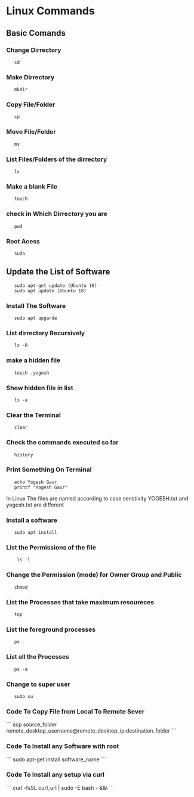 # Linux Commands 

## Basic Comands

### Change Dirrectory

```
   cd 
```
### Make Dirrectory

```
   mkdir
```
### Copy File/Folder

```
   cp
```
### Move File/Folder

```
   mv
```
### List Files/Folders of the dirrectory

```
   ls
```
### Make a blank File

```
   touch 
```
### check in Which Dirrectory you are

```
   pwd
```
### Root Acess

```
   sudo
```
## Update the List of Software

```
   sudo apt-get update (Ubuntu 16)
   sudo apt update (Ubuntu 18)
```
### Install The Software

```
   sudo apt upgarde
```

### List dirrectory Recursively

``` 
   ls -R
```

### make a hidden file

```
   touch .yogesh
```
### Show hidden file in list

```
   ls -a
```

### Clear the Terminal

```
   clear
```
### Check the commands executed so far

```
   history
```
### Print Something On Terminal

```
   echo Yogesh Gaur
   printf "Yogesh Gaur"
```
 In Linux The files are named according to case senstivity YOGESH.txt and yogesh.txt are different

### Install a software

```
   sudo apt install
```
### List the Permissions of the file

```
    ls -l
```

### Change the Permission (mode) for Owner Group and Public

```
   chmod
```
### List the Processes that take maximum resoureces

```
   top
```
### List the foreground processes

```
   ps
```
### List all the Processes

```
   ps -a
```
### Change to super user

```
   sudo su
```

<h3>Code To Copy File from Local To Remote Sever</h3>
```
   scp source_folder remote_desktop_username@remote_desktop_ip:destination_folder
```

<h3>Code To Install any Software with root</h3>
```
   sudo apt-get install software_name
```

<h3>Code To Install any setup via curl</h3>
```
   curl -fsSL curl_url | sudo -E bash - &&\
```

